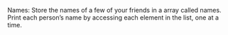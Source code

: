 Names: Store the names of a few of your friends in a array called names. 
Print each person’s name by accessing each element in the list, one at a time.
